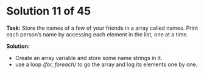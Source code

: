 # Solution 11 of 45

**Task:** Store the names of a few of your friends in a array called names. Print each person’s name by accessing each element in the list, one at a time.

**Solution:** 
- Create an array variable and store some name strings in it.
- use a loop *(for, foreach)* to go the array and log its elements one by one.